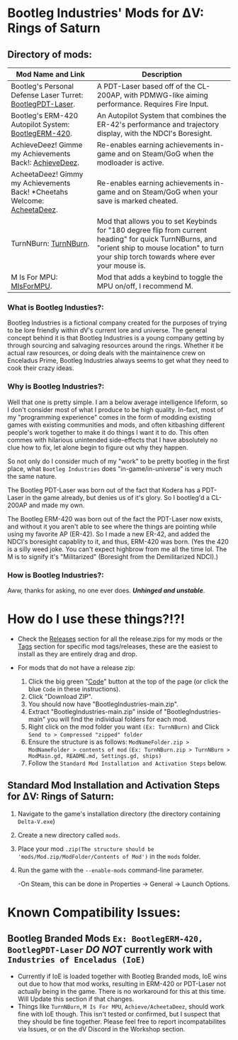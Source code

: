 # Bootleg Industries' Mods for ΔV: Rings of Saturn

## Directory of mods:

| Mod Name and Link | Description |
| --- | --- |
| Bootleg's Personal Defense Laser Turret: [BootlegPDT-Laser](https://github.com/digitalbarrito/BootlegIndustries/tree/main/BootlegPDT-Laser). | A PDT-Laser based off of the CL-200AP, with PDMWG-like aiming performance. Requires Fire Input. |
| Bootleg's ERM-420 Autopilot System: [BootlegERM-420](https://github.com/digitalbarrito/BootlegIndustries/tree/main/BootlegERM-420). | An Autopilot System that combines the ER-42's performance and trajectory display, with the NDCI's Boresight. |
| AchieveDeez! Gimme my Achievements Back!: [AchieveDeez](https://github.com/digitalbarrito/BootlegIndustries/tree/main/AchieveDeez). | Re-enables earning achievements in-game and on Steam/GoG when the modloader is active. |
| AcheetaDeez! Gimmy my Achievements Back! *Cheetahs Welcome: [AcheetaDeez](https://github.com/digitalbarrito/BootlegIndustries/tree/main/AcheetaDeez). | Re-enables earning achievements in-game and on Steam/GoG when your save is marked cheated. |
| TurnNBurn: [TurnNBurn](https://github.com/digitalbarrito/BootlegIndustries/tree/main/TurnNBurn). | Mod that allows you to set Keybinds for "180 degree flip from current heading" for quick TurnNBurns, and "orient ship to mouse location" to turn your ship torch towards where ever your mouse is. |
| M Is For MPU: [MIsForMPU](https://github.com/digitalbarrito/BootlegIndustries/tree/main/MIsForMPU). | Mod that adds a keybind to toggle the MPU on/off, I recommend M. |




### What is Bootleg Industies?:

   Bootleg Industries is a fictional company created for the purposes of trying to be lore friendly within dV's current lore and universe. The general concept behind it is that Bootleg Industries is a young company getting by through sourcing and salvaging resources around the rings. Whether it be actual raw resources, or doing deals with the maintainence crew on Enceladus Prime, Bootleg Industries always seems to get what they need to cook their crazy ideas.

### Why is Bootleg Industries?:

   Well that one is pretty simple. I am a below average intelligence lifeform, so I don't consider most of what I produce to be high quality. In-fact, most of my "programming experience" comes in the form of modding existing games with existing communities and mods, and often kitbashing different people's work together to make it do things I want it to do. This often commes with hilarious unintended side-effects that I have absolutely no clue how to fix, let alone begin to figure out why they happen.

   So not only do I consider much of my "work" to be pretty bootleg in the first place, what `Bootleg Industries` does "in-game/in-universe" is very much the same nature. 

   The Bootleg PDT-Laser was born out of the fact that Kodera has a PDT-Laser in the game already, but denies us of it's glory. So I bootleg'd a CL-200AP and made my own.

   The Bootleg ERM-420 was born out of the fact the PDT-Laser now exists, and without it you aren't able to see where the things are pointing while using my favorite AP (ER-42). So I made a new ER-42, and added the NDCI's boresight capablity to it, and thus, ERM-420 was born. (Yes the 420 is a silly weed joke. You can't expect highbrow from me all the time lol. The M is to signify it's "Militarized" (Boresight from the Demilitarized NDCI).)

### How is Bootleg Industries?:

   Aww, thanks for asking, no one ever does. ***Unhinged and unstable***.


# How do I use these things?!?!

- Check the [Releases](https://github.com/digitalbarrito/BootlegIndustries/releases) section for all the release.zips for my mods or the [Tags](https://github.com/digitalbarrito/BootlegIndustries/tags) section for specific mod tags/releases, these are the easiest to install as they are entirely drag and drop.

- For mods that do not have a release zip:
  1) Click the big green "[Code](https://github.com/digitalbarrito/BootlegIndustries/archive/refs/heads/main.zip)" button at the top of the page (or click the blue `Code` in these instructions).
  2) Click "Download ZIP".
  3) You should now have "BootlegIndustries-main.zip".
  4) Extract "BootlegIndustries-main.zip" inside of "BootlegIndustries-main" you will find the individual folders for each mod.
  5) Right click on the mod folder you want `(Ex: TurnNBurn)` and Click `Send to > Compressed "zipped" folder`
  6) Ensure the structure is as follows: `ModNameFolder.zip > ModNameFolder > contents of mod` `(Ex: TurnNBurn.zip > TurnNBurn > ModMain.gd, README.md, Settings.gd, ships)`
  7) Follow the `Standard Mod Installation and Activation Steps` below.

## Standard Mod Installation and Activation Steps for ΔV: Rings of Saturn:

1) Navigate to the game's installation directory (the directory containing `Delta-V.exe`)
2) Create a new directory called `mods`.
3) Place your mod `.zip(The structure should be 'mods/Mod.zip/ModFolder/Contents of Mod')` in the `mods` folder.
4) Run the game with the `--enable-mods` command-line parameter.
       
    -On Steam, this can be done in Properties → General → Launch Options.

# **Known Compatibility Issues:**
## **Bootleg Branded Mods** `Ex: BootlegERM-420, BootlegPDT-Laser` ***DO NOT*** currently work with `Industries of Enceladus (IoE)`
- Currently if IoE is loaded together with Bootleg Branded mods, IoE wins out due to how that mod works, resulting in ERM-420 or PDT-Laser not actually being in the game. There is no workaround for this at this time. Will Update this section if that changes.
- Things like `TurnNBurn`, `M Is For MPU`, `Achieve/AcheetaDeez`, should work fine with IoE though. This isn't tested or confirmed, but I suspect that they should be fine together. Please feel free to report incompatabilites via Issues, or on the dV Discord in the Workshop section. 
